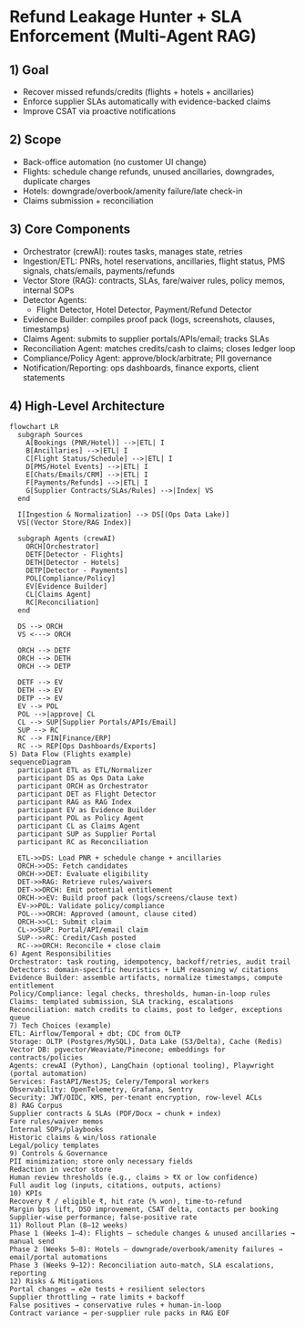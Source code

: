 # Refund Leakage Hunter + SLA Enforcement (Multi‑Agent RAG)

## 1) Goal
- Recover missed refunds/credits (flights + hotels + ancillaries)
- Enforce supplier SLAs automatically with evidence-backed claims
- Improve CSAT via proactive notifications

## 2) Scope
- Back-office automation (no customer UI change)
- Flights: schedule change refunds, unused ancillaries, downgrades, duplicate charges
- Hotels: downgrade/overbook/amenity failure/late check-in
- Claims submission + reconciliation

## 3) Core Components
- Orchestrator (crewAI): routes tasks, manages state, retries
- Ingestion/ETL: PNRs, hotel reservations, ancillaries, flight status, PMS signals, chats/emails, payments/refunds
- Vector Store (RAG): contracts, SLAs, fare/waiver rules, policy memos, internal SOPs
- Detector Agents:
  - Flight Detector, Hotel Detector, Payment/Refund Detector
- Evidence Builder: compiles proof pack (logs, screenshots, clauses, timestamps)
- Claims Agent: submits to supplier portals/APIs/email; tracks SLAs
- Reconciliation Agent: matches credits/cash to claims; closes ledger loop
- Compliance/Policy Agent: approve/block/arbitrate; PII governance
- Notification/Reporting: ops dashboards, finance exports, client statements

## 4) High-Level Architecture
```mermaid
flowchart LR
  subgraph Sources
    A[Bookings (PNR/Hotel)] -->|ETL| I
    B[Ancillaries] -->|ETL| I
    C[Flight Status/Schedule] -->|ETL| I
    D[PMS/Hotel Events] -->|ETL| I
    E[Chats/Emails/CRM] -->|ETL| I
    F[Payments/Refunds] -->|ETL| I
    G[Supplier Contracts/SLAs/Rules] -->|Index| VS
  end

  I[Ingestion & Normalization] --> DS[(Ops Data Lake)]
  VS[(Vector Store/RAG Index)]

  subgraph Agents (crewAI)
    ORCH[Orchestrator]
    DETF[Detector - Flights]
    DETH[Detector - Hotels]
    DETP[Detector - Payments]
    POL[Compliance/Policy]
    EV[Evidence Builder]
    CL[Claims Agent]
    RC[Reconciliation]
  end

  DS --> ORCH
  VS <---> ORCH

  ORCH --> DETF
  ORCH --> DETH
  ORCH --> DETP

  DETF --> EV
  DETH --> EV
  DETP --> EV
  EV --> POL
  POL -->|approve| CL
  CL --> SUP[Supplier Portals/APIs/Email]
  SUP --> RC
  RC --> FIN[Finance/ERP]
  RC --> REP[Ops Dashboards/Exports]
5) Data Flow (Flights example)
sequenceDiagram
  participant ETL as ETL/Normalizer
  participant DS as Ops Data Lake
  participant ORCH as Orchestrator
  participant DET as Flight Detector
  participant RAG as RAG Index
  participant EV as Evidence Builder
  participant POL as Policy Agent
  participant CL as Claims Agent
  participant SUP as Supplier Portal
  participant RC as Reconciliation

  ETL->>DS: Load PNR + schedule change + ancillaries
  ORCH->>DS: Fetch candidates
  ORCH->>DET: Evaluate eligibility
  DET->>RAG: Retrieve rules/waivers
  DET->>ORCH: Emit potential entitlement
  ORCH->>EV: Build proof pack (logs/screens/clause text)
  EV->>POL: Validate policy/compliance
  POL-->>ORCH: Approved (amount, clause cited)
  ORCH->>CL: Submit claim
  CL->>SUP: Portal/API/email claim
  SUP-->>RC: Credit/Cash posted
  RC-->>ORCH: Reconcile + close claim
6) Agent Responsibilities
Orchestrator: task routing, idempotency, backoff/retries, audit trail
Detectors: domain-specific heuristics + LLM reasoning w/ citations
Evidence Builder: assemble artifacts, normalize timestamps, compute entitlement
Policy/Compliance: legal checks, thresholds, human-in-loop rules
Claims: templated submission, SLA tracking, escalations
Reconciliation: match credits to claims, post to ledger, exceptions queue
7) Tech Choices (example)
ETL: Airflow/Temporal + dbt; CDC from OLTP
Storage: OLTP (Postgres/MySQL), Data Lake (S3/Delta), Cache (Redis)
Vector DB: pgvector/Weaviate/Pinecone; embeddings for contracts/policies
Agents: crewAI (Python), LangChain (optional tooling), Playwright (portal automation)
Services: FastAPI/NestJS; Celery/Temporal workers
Observability: OpenTelemetry, Grafana, Sentry
Security: JWT/OIDC, KMS, per-tenant encryption, row-level ACLs
8) RAG Corpus
Supplier contracts & SLAs (PDF/Docx → chunk + index)
Fare rules/waiver memos
Internal SOPs/playbooks
Historic claims & win/loss rationale
Legal/policy templates
9) Controls & Governance
PII minimization; store only necessary fields
Redaction in vector store
Human review thresholds (e.g., claims > ₹X or low confidence)
Full audit log (inputs, citations, outputs, actions)
10) KPIs
Recovery ₹ / eligible ₹, hit rate (% won), time-to-refund
Margin bps lift, DSO improvement, CSAT delta, contacts per booking
Supplier-wise performance; false-positive rate
11) Rollout Plan (8–12 weeks)
Phase 1 (Weeks 1–4): Flights – schedule changes & unused ancillaries → manual send
Phase 2 (Weeks 5–8): Hotels – downgrade/overbook/amenity failures → email/portal automations
Phase 3 (Weeks 9–12): Reconciliation auto‑match, SLA escalations, reporting
12) Risks & Mitigations
Portal changes → e2e tests + resilient selectors
Supplier throttling → rate limits + backoff
False positives → conservative rules + human-in-loop
Contract variance → per‑supplier rule packs in RAG EOF
